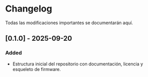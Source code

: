 # Changelog

Todas las modificaciones importantes se documentarán aquí.

## [0.1.0] - 2025-09-20
### Added
- Estructura inicial del repositorio con documentación, licencia y esqueleto de firmware.
